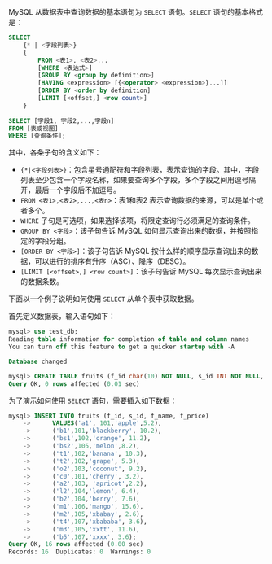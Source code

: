 MySQL 从数据表中查询数据的基本语句为 `SELECT` 语句。`SELECT` 语句的基本格式是：

```sql
SELECT
	{* | <字段列表>}
	{
		FROM <表1>, <表2>...
		[WHERE <表达式>]
		[GROUP BY <group by definition>]
		[HAVING <expression> [{<operator> <expression>}...]]
		[ORDER BY <order by definition]
		[LIMIT [<offset,] <row count>]
	}
	
SELECT [字段1, 字段2,...,字段n]
FROM [表或视图]
WHERE [查询条件];
```

其中，各条子句的含义如下：

+ `{*|<字段列表>}`：包含星号通配符和字段列表，表示查询的字段。其中，字段列表至少包含一个字段名称，如果要查询多个字段，多个字段之间用逗号隔开，最后一个字段后不加逗号。
+ `FROM <表1>,<表2>,...,<表n>`：表1和表2 表示查询数据的来源，可以是单个或者多个。
+ `WHERE` 子句是可选项，如果选择该项，将限定查询行必须满足的查询条件。
+ `GROUP BY <字段>`：该子句告诉 MySQL 如何显示查询出来的数据，并按照指定的字段分组。
+ `[ORDER BY <字段>]`：该子句告诉 MySQL 按什么样的顺序显示查询出来的数据，可以进行的排序有升序（ASC）、降序（DESC）。
+ `[LIMIT [<offset>,] <row count>]`：该子句告诉 MySQL 每次显示查询出来的数据条数。

下面以一个例子说明如何使用 `SELECT` 从单个表中获取数据。

首先定义数据表，输入语句如下：

```sql
mysql> use test_db;
Reading table information for completion of table and column names
You can turn off this feature to get a quicker startup with -A

Database changed

mysql> CREATE TABLE fruits (f_id char(10) NOT NULL, s_id INT NOT NULL, f_name char(255) NOT NULL, f_price decimal(8,2) NOT NULL, PRIMARY KEY(f_id));
Query OK, 0 rows affected (0.01 sec)
```

为了演示如何使用 `SELECT` 语句，需要插入如下数据：

```sql
mysql> INSERT INTO fruits (f_id, s_id, f_name, f_price)
    ->      VALUES('a1', 101,'apple',5.2),
    ->      ('b1',101,'blackberry', 10.2),
    ->      ('bs1',102,'orange', 11.2),
    ->      ('bs2',105,'melon',8.2),
    ->      ('t1',102,'banana', 10.3),
    ->      ('t2',102,'grape', 5.3),
    ->      ('o2',103,'coconut', 9.2),
    ->      ('c0',101,'cherry', 3.2),
    ->      ('a2',103, 'apricot',2.2),
    ->      ('l2',104,'lemon', 6.4),
    ->      ('b2',104,'berry', 7.6),
    ->      ('m1',106,'mango', 15.6),
    ->      ('m2',105,'xbabay', 2.6),
    ->      ('t4',107,'xbababa', 3.6),
    ->      ('m3',105,'xxtt', 11.6),
    ->      ('b5',107,'xxxx', 3.6);
Query OK, 16 rows affected (0.00 sec)
Records: 16  Duplicates: 0  Warnings: 0

```

